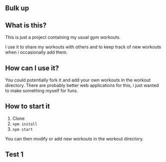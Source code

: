 ## Bulk up

## What is this?

This is just a project containing my usual gym workouts.

I use it to share my workouts with others and to keep track of new workouts when i occasionally add them.

## How can I use it?

You could potentially fork it and add your own workouts in the workout directory.
There are probably better web applications for this, i just wanted to make something myself for funs.

## How to start it

1. Clone
1. `npm install`
1. `npm start`

You can then modify or add new workouts in the workout directory.

## Test 1
